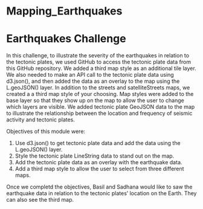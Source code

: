 # Mapping_Earthquakes

# Earthquakes Challenge 

In this challenge, to illustrate the severity of the earthquakes in relation to the tectonic plates, we used GitHub to access the tectonic plate data from this GitHub repository. We added a third map style as an additional tile layer. We also needed to make an API call to the tectonic plate data using d3.json(), and then added the data as an overlay to the map using the L.geoJSON() layer. In addition to the streets and satelliteStreets maps, we created a a third map style of your choosing. Map styles were added to the base layer so that they show up on the map to allow the user to change which layers are visible. We added tectonic plate GeoJSON data to the map to illustrate the relationship between the location and frequency of seismic activity and tectonic plates.

Objectives of this module were:
1) Use d3.json() to get tectonic plate data and add the data using the L.geoJSON() layer.
2) Style the tectonic plate LineString data to stand out on the map.
3) Add the tectonic plate data as an overlay with the earthquake data.
4) Add a third map style to allow the user to select from three different maps.

Once we completd the objectives, Basil and Sadhana would like to saw the earthquake data in relation to the tectonic plates’ location on the Earth. They can also see the third map. 


